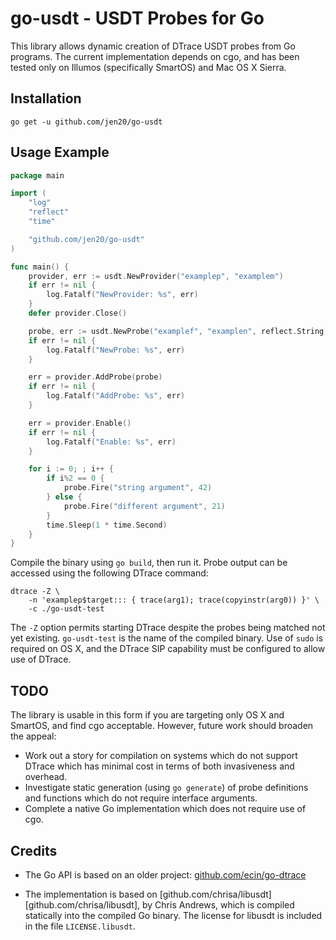 # go-usdt - USDT Probes for Go

This library allows dynamic creation of DTrace USDT probes from Go programs.
The current implementation depends on cgo, and has been tested only on Illumos
(specifically SmartOS) and Mac OS X Sierra.

## Installation

```
go get -u github.com/jen20/go-usdt
```

## Usage Example

```go
package main

import (
	"log"
	"reflect"
	"time"

	"github.com/jen20/go-usdt"
)

func main() {
	provider, err := usdt.NewProvider("examplep", "examplem")
	if err != nil {
		log.Fatalf("NewProvider: %s", err)
	}
	defer provider.Close()

	probe, err := usdt.NewProbe("examplef", "examplen", reflect.String, reflect.Int)
	if err != nil {
		log.Fatalf("NewProbe: %s", err)
	}

	err = provider.AddProbe(probe)
	if err != nil {
		log.Fatalf("AddProbe: %s", err)
	}

	err = provider.Enable()
	if err != nil {
		log.Fatalf("Enable: %s", err)
	}

	for i := 0; ; i++ {
		if i%2 == 0 {
			probe.Fire("string argument", 42)
		} else {
			probe.Fire("different argument", 21)
		}
		time.Sleep(1 * time.Second)
	}
}
```

Compile the binary using `go build`, then run it. Probe output can be accessed
using the following DTrace command:

```
dtrace -Z \
    -n 'examplep$target::: { trace(arg1); trace(copyinstr(arg0)) }' \
    -c ./go-usdt-test
```

The `-Z` option permits starting DTrace despite the probes being matched not
yet existing. `go-usdt-test` is the name of the compiled binary. Use of `sudo`
is required on OS X, and the DTrace SIP capability must be configured to allow
use of DTrace.

## TODO

The library is usable in this form if you are targeting only OS X and SmartOS,
and find cgo acceptable. However, future work should broaden the appeal:

- Work out a story for compilation on systems which do not support DTrace which
  has minimal cost in terms of both invasiveness and overhead.
- Investigate static generation (using `go generate`) of probe definitions and
  functions which do not require interface arguments.
- Complete a native Go implementation which does not require use of cgo.

## Credits

- The Go API is based on an older project: [github.com/ecin/go-dtrace](github.com/ecin/go-dtrace)

- The implementation is based on
  [github.com/chrisa/libusdt][github.com/chrisa/libusdt], by Chris Andrews,
  which is compiled statically into the compiled Go binary. The license for
  libusdt is included in the file `LICENSE.libusdt`.
